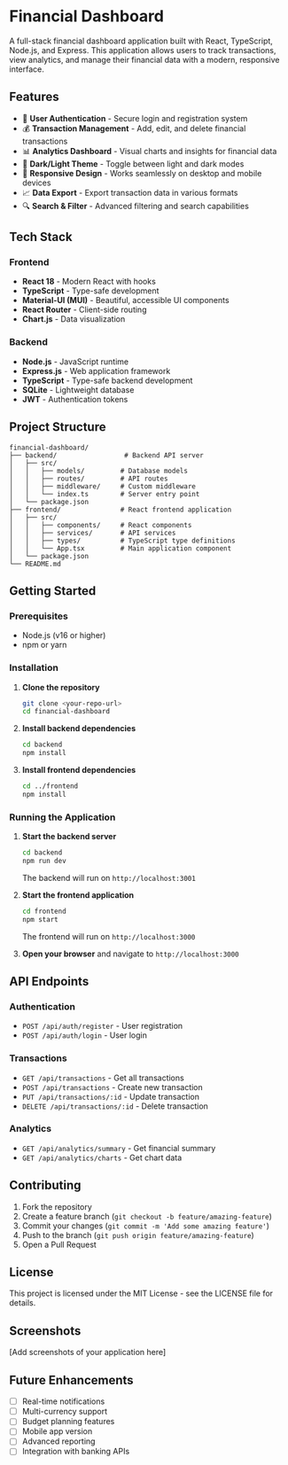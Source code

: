 # Financial Dashboard

A full-stack financial dashboard application built with React, TypeScript, Node.js, and Express. This application allows users to track transactions, view analytics, and manage their financial data with a modern, responsive interface.

## Features

- 🔐 **User Authentication** - Secure login and registration system
- 💰 **Transaction Management** - Add, edit, and delete financial transactions
- 📊 **Analytics Dashboard** - Visual charts and insights for financial data
- 🌙 **Dark/Light Theme** - Toggle between light and dark modes
- 📱 **Responsive Design** - Works seamlessly on desktop and mobile devices
- 📈 **Data Export** - Export transaction data in various formats
- 🔍 **Search & Filter** - Advanced filtering and search capabilities

## Tech Stack

### Frontend
- **React 18** - Modern React with hooks
- **TypeScript** - Type-safe development
- **Material-UI (MUI)** - Beautiful, accessible UI components
- **React Router** - Client-side routing
- **Chart.js** - Data visualization

### Backend
- **Node.js** - JavaScript runtime
- **Express.js** - Web application framework
- **TypeScript** - Type-safe backend development
- **SQLite** - Lightweight database
- **JWT** - Authentication tokens

## Project Structure

```
financial-dashboard/
├── backend/                 # Backend API server
│   ├── src/
│   │   ├── models/         # Database models
│   │   ├── routes/         # API routes
│   │   ├── middleware/     # Custom middleware
│   │   └── index.ts        # Server entry point
│   └── package.json
├── frontend/               # React frontend application
│   ├── src/
│   │   ├── components/     # React components
│   │   ├── services/       # API services
│   │   ├── types/          # TypeScript type definitions
│   │   └── App.tsx         # Main application component
│   └── package.json
└── README.md
```

## Getting Started

### Prerequisites
- Node.js (v16 or higher)
- npm or yarn

### Installation

1. **Clone the repository**
   ```bash
   git clone <your-repo-url>
   cd financial-dashboard
   ```

2. **Install backend dependencies**
   ```bash
   cd backend
   npm install
   ```

3. **Install frontend dependencies**
   ```bash
   cd ../frontend
   npm install
   ```

### Running the Application

1. **Start the backend server**
   ```bash
   cd backend
   npm run dev
   ```
   The backend will run on `http://localhost:3001`

2. **Start the frontend application**
   ```bash
   cd frontend
   npm start
   ```
   The frontend will run on `http://localhost:3000`

3. **Open your browser** and navigate to `http://localhost:3000`

## API Endpoints

### Authentication
- `POST /api/auth/register` - User registration
- `POST /api/auth/login` - User login

### Transactions
- `GET /api/transactions` - Get all transactions
- `POST /api/transactions` - Create new transaction
- `PUT /api/transactions/:id` - Update transaction
- `DELETE /api/transactions/:id` - Delete transaction

### Analytics
- `GET /api/analytics/summary` - Get financial summary
- `GET /api/analytics/charts` - Get chart data

## Contributing

1. Fork the repository
2. Create a feature branch (`git checkout -b feature/amazing-feature`)
3. Commit your changes (`git commit -m 'Add some amazing feature'`)
4. Push to the branch (`git push origin feature/amazing-feature`)
5. Open a Pull Request

## License

This project is licensed under the MIT License - see the LICENSE file for details.

## Screenshots

[Add screenshots of your application here]

## Future Enhancements

- [ ] Real-time notifications
- [ ] Multi-currency support
- [ ] Budget planning features
- [ ] Mobile app version
- [ ] Advanced reporting
- [ ] Integration with banking APIs 